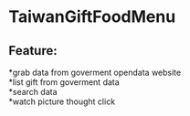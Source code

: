 # TaiwanGiftFoodMenu  
## Feature:  
*grab data from goverment opendata website  
*list gift from goverment data  
*search data  
*watch picture thought click  
